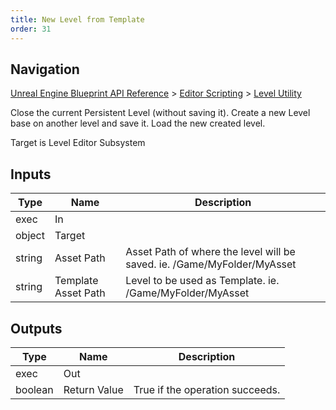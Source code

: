 ```yaml
---
title: New Level from Template
order: 31
---
```

## Navigation

[Unreal Engine Blueprint API Reference](https://dev.epicgames.com/documentation/en-us/unreal-engine/BlueprintAPI) > [Editor Scripting](https://dev.epicgames.com/documentation/en-us/unreal-engine/BlueprintAPI/EditorScripting) > [Level Utility](https://dev.epicgames.com/documentation/en-us/unreal-engine/BlueprintAPI/EditorScripting/LevelUtility)

Close the current Persistent Level (without saving it). Create a new Level base on another level and save it. Load the new created level.

Target is Level Editor Subsystem

## Inputs

| Type | Name | Description |
| --- | --- | --- |
| exec | In |  |
| object | Target |  |
| string | Asset Path | Asset Path of where the level will be saved. ie. /Game/MyFolder/MyAsset |
| string | Template Asset Path | Level to be used as Template. ie. /Game/MyFolder/MyAsset |

## Outputs

| Type | Name | Description |
| --- | --- | --- |
| exec | Out |  |
| boolean | Return Value | True if the operation succeeds. |
